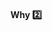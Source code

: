 #### Why :two:

<tip-box type="success">
  <include src="./outcomes.md" />
</tip-box>
<panel type="seamless" header=" %%- - - - - - - - - -%%">
  <include src="./index.md#main"/>
</panel>

